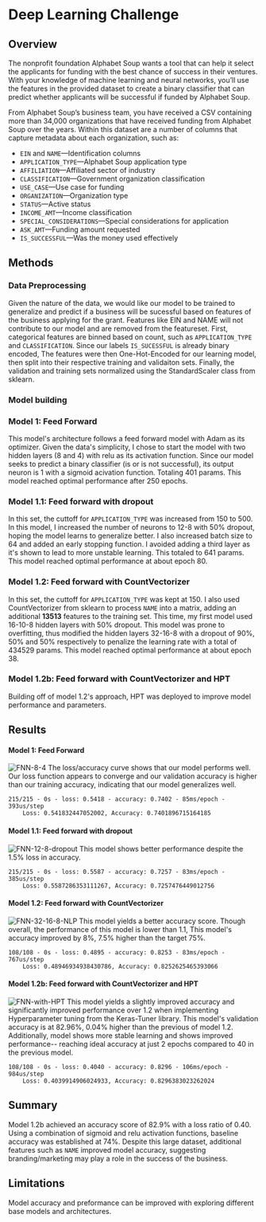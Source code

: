 # Deep Learning Challenge

## Overview
The nonprofit foundation Alphabet Soup wants a tool that can help it select the applicants for funding with the best chance of success in their ventures. With your knowledge of machine learning and neural networks, you’ll use the features in the provided dataset to create a binary classifier that can predict whether applicants will be successful if funded by Alphabet Soup.

From Alphabet Soup’s business team, you have received a CSV containing more than 34,000 organizations that have received funding from Alphabet Soup over the years. Within this dataset are a number of columns that capture metadata about each organization, such as:
 * `EIN` and `NAME`—Identification columns
 * `APPLICATION_TYPE`—Alphabet Soup application type
 * `AFFILIATION`—Affiliated sector of industry
 * `CLASSIFICATION`—Government organization classification
 * `USE_CASE`—Use case for funding
 * `ORGANIZATION`—Organization type
 * `STATUS`—Active status
 * `INCOME_AMT`—Income classification
 * `SPECIAL_CONSIDERATIONS`—Special considerations for application
 * `ASK_AMT`—Funding amount requested
 * `IS_SUCCESSFUL`—Was the money used effectively

## Methods
### Data Preprocessing
Given the nature of the data, we would like our model to be trained to generalize and predict if a business will be sucessful based on features of the business applying for the grant. Features like EIN and NAME will not contribute to our model and are removed from the featureset. First, categorical features are binned based on count, such as `APPLICATION_TYPE` and `CLASSIFICATION`. Since our labels `IS_SUCESSFUL` is already binary encoded, The features were then One-Hot-Encoded for our learning model, then split into their respective training and validaiton sets. Finally, the validation and training sets normalized using the StandardScaler class from sklearn.

### Model building
### Model 1: Feed Forward
This model's architecture follows a feed forward model with Adam as its optimizer. Given the data's simplicity, I chose to start the model with two hidden layers (8 and 4) with relu as its activation function. Since our model seeks to predict a binary classifier (is or is not successful), its output neuron is 1 with a sigmoid acivation function. Totaling 401 params. This model reached optimal performance after 250 epochs.
    
### Model 1.1: Feed forward with dropout
In this set, the cuttoff for `APPLICATION_TYPE` was increased from 150 to 500. In this model, I increased the number of neurons to 12-8 with 50% dropout, hoping the model learns to generalize better. I also increased batch size to 64 and added an early stopping function. I avoided adding a third layer as it's shown to lead to more unstable learning. This totaled to 641 params. This model reached optimal performance at about epoch 80.

### Model 1.2: Feed forward with CountVectorizer
In this set, the cuttoff for `APPLICATION_TYPE` was kept at 150. I also used CountVectorizer from sklearn to process `NAME` into a matrix, adding an additional **13513** features to the training set. This time, my first model used 16-10-8 hidden layers with 50% dropout. This model was prone to overfitting, thus modified the hidden layers 32-16-8 with a dropout of 90%, 50% and 50% respectively to penalize the learning rate with a total of 434529 params. This model reached optimal performance at about epoch 38.

### Model 1.2b: Feed forward with CountVectorizer and HPT
Building off of model 1.2's approach, HPT was deployed to improve model performance and parameters.
    
## Results
#### Model 1: Feed Forward
![FNN-8-4](https://github.com/anderoos/deep-learning-challenge/blob/main/Images/model_1_metrics/feed_forward_model1_8_4.png)
    The loss/accuracy curve shows that our model performs well. Our loss function appears to converge and our validation accuracy is higher than our training accuracy, indicating that our model generalizes well. 
``` 
215/215 - 0s - loss: 0.5418 - accuracy: 0.7402 - 85ms/epoch - 393us/step
    Loss: 0.541832447052002, Accuracy: 0.7401896715164185
```
    
#### Model 1.1: Feed forward with dropout
![FNN-12-8-dropout](https://github.com/anderoos/deep-learning-challenge/blob/main/Images/model_1_1_metrics/fnn-optimized-16do0-10do08_b64.png)
    This model shows better performance despite the 1.5% loss in accuracy. 
```
215/215 - 0s - loss: 0.5587 - accuracy: 0.7257 - 83ms/epoch - 385us/step
    Loss: 0.5587286353111267, Accuracy: 0.7257476449012756
``` 

#### Model 1.2: Feed forward with CountVectorizer
![FNN-32-16-8-NLP](https://github.com/anderoos/deep-learning-challenge/blob/main/Images/model_1_2_nlp_metrics/fnn-optimized-32do90-16do508do50_b64.png)
       This model yields a better accuracy score. Though overall, the performance of this model is lower than 1.1, This model's accuracy improved by 8%, 7.5% higher than the target 75%.
       
```
108/108 - 0s - loss: 0.4895 - accuracy: 0.8253 - 83ms/epoch - 767us/step
    Loss: 0.48946934938430786, Accuracy: 0.8252625465393066
```

#### Model 1.2b: Feed forward with CountVectorizer and HPT
![FNN-with-HPT](https://github.com/anderoos/deep-learning-challenge/blob/main/Images/model_1_2_nlp_metrics/fnn-optimized-hpt.png)
    This model yields a slightly improved accuracy and significantly improved performance over 1.2 when implementing Hyperparameter tuning from the Keras-Tuner library. This model's validation accuracy is at 82.96%, 0.04% higher than the previous of model 1.2. Additionally, model shows more stable learning and shows improved performance-- reaching ideal accuracy at just 2 epochs compared to 40 in the previous model.

```
108/108 - 0s - loss: 0.4040 - accuracy: 0.8296 - 106ms/epoch - 984us/step
    Loss: 0.4039914906024933, Accuracy: 0.8296383023262024
```
       
## Summary

Model 1.2b achieved an accuracy score of 82.9% with a loss ratio of 0.40. Using a combination of sigmoid and relu activation functions, baseline accuracy was established at 74%. Despite this large dataset, additional features such as `NAME` improved model accuracy, suggesting branding/marketing may play a role in the success of the business.

## Limitations
Model accuracy and preformance can be improved with exploring different base models and architectures. 

